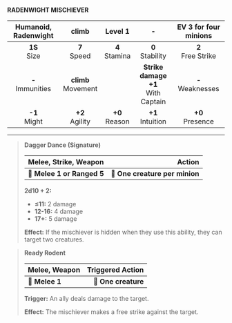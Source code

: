 **RADENWIGHT MISCHIEVER**

| Humanoid, Radenwight |         climb         |     Level 1      |                  -                   | EV 3 for four minions |
|:--------------------:|:---------------------:|:----------------:|:------------------------------------:|:---------------------:|
|    **1S**<br>Size    |    **7**<br>Speed     | **4**<br>Stamina |          **0**<br>Stability          | **2**<br>Free Strike  |
| **-**<br>Immunities  | **climb**<br>Movement |                  | **Strike damage +1**<br>With Captain |  **-**<br>Weaknesses  |
|   **-1**<br>Might    |   **+2**<br>Agility   | **+0**<br>Reason |         **+1**<br>Intuition          |  **+0**<br>Presence   |

---

> **Dagger Dance (Signature)**
> 
> | **Melee, Strike, Weapon**  |                     **Action** |
> | -------------------------- | ------------------------------:|
> | **📏 Melee 1 or Ranged 5** | **🎯 One creature per minion** |
> 
> **2d10 + 2:**
> 
> - **≤11:** 2 damage
> - **12-16:** 4 damage
> - **17+:** 5 damage
> 
> **Effect:** If the mischiever is hidden when they use this ability, they can target two creatures.

> **Ready Rodent**
> 
> | **Melee, Weapon** | **Triggered Action** |
> | ----------------- | --------------------:|
> | **📏 Melee 1**    |  **🎯 One creature** |
> 
> **Trigger:** An ally deals damage to the target.
> 
> **Effect:** The mischiever makes a free strike against the target.

